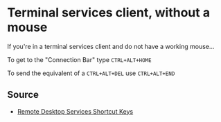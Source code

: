 ﻿# Terminal services client, without a mouse

If you're in a terminal services client and do not have a working mouse...

To get to the "Connection Bar" type `CTRL+ALT+HOME`


To send the equivalent of a `CTRL+ALT+DEL` use `CTRL+ALT+END`


## Source

 * [Remote Desktop Services Shortcut Keys](https://msdn.microsoft.com/en-us/library/aa383500(v=vs.85).aspx)